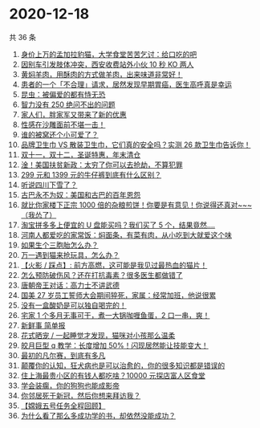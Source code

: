 # 2020-12-18

共 36 条

<!-- BEGIN ZHIHUVIDEO -->
<!-- 最后更新时间 Fri Dec 18 2020 21:14:52 GMT+0800 (CST) -->
1. [身价上万的孟加拉豹猫，大学食堂苦苦乞讨：给口吃的吧](https://www.zhihu.com/zvideo/1323206781120851968)
1. [因别车引发肢体冲突，西安收费站外小伙 10 秒 KO 两人](https://www.zhihu.com/zvideo/1322951157300137984)
1. [黄焖羊肉，用酥肉的方式做羊肉，出来味道非常好！](https://www.zhihu.com/zvideo/1322949883544772608)
1. [患者的一个「不合理」请求，居然发现早期胃癌，医生高呼真是幸运](https://www.zhihu.com/zvideo/1323198527111847936)
1. [昆虫：被偏爱的都有恃无恐](https://www.zhihu.com/zvideo/1323258146765365248)
1. [智力没有 250 绝问不出的问题](https://www.zhihu.com/zvideo/1322966070265610240)
1. [家人们，胖家军又带来了新的优惠](https://www.zhihu.com/zvideo/1323209242447118336)
1. [性感在沙雕面前不堪一击！](https://www.zhihu.com/zvideo/1322911068071714816)
1. [谁的被窝还个小可爱了？](https://www.zhihu.com/zvideo/1322924237867425792)
1. [品牌卫生巾 VS 散装卫生巾，它们真的安全吗？实测 26 款卫生巾告诉你！](https://www.zhihu.com/zvideo/1323306672476340224)
1. [双十一，双十二，圣诞特惠，年末清仓](https://www.zhihu.com/zvideo/1323209893470060544)
1. [淦！美国扶贫新政：太穷了你可以去抢劫，不算犯罪](https://www.zhihu.com/zvideo/1323268956925116416)
1. [299 元和 1399 元的牛仔裤到底有什么区别？](https://www.zhihu.com/zvideo/1323341239685353472)
1. [听说四川下雪了？](https://www.zhihu.com/zvideo/1322909061277519872)
1. [古巴永不为奴：美国和古巴的百年恩怨](https://www.zhihu.com/zvideo/1323316483061878784)
1. [就比你家楼下正宗 1000 倍的杂粮煎饼！你要是有意见！你说得还真对~~~（我怂了）](https://www.zhihu.com/zvideo/1320688969579749376)
1. [淘宝拼多多上便宜的 U 盘能买吗？我们买了 5 个，结果竟然....](https://www.zhihu.com/zvideo/1323283296970002432)
1. [河南人都爱吃的家常饭：焖面条，有菜有肉，从小吃到大就爱这个味](https://www.zhihu.com/zvideo/1322963022961795072)
1. [如果生个三胞胎怎么办？](https://www.zhihu.com/zvideo/1321861281591410688)
1. [万一遇到猫来抢玩具，怎么办？](https://www.zhihu.com/zvideo/1322994118729678848)
1. [【火影 / 踩点】: 前方高燃，这可能是我见过最热血的猫片！](https://www.zhihu.com/zvideo/1322552617143103488)
1. [怎么预防破伤风？还在打抗毒素？很多医生都做错了](https://www.zhihu.com/zvideo/1322988201317941248)
1. [唐朝帝王对话：高力士不讲武德](https://www.zhihu.com/zvideo/1323212843139469312)
1. [国美 27 岁员工誓师大会期间猝死，家属：经常加班，他说很累](https://www.zhihu.com/zvideo/1322834562058739712)
1. [没有一盒酸奶是可以独自喝完的！](https://www.zhihu.com/zvideo/1322490366063038464)
1. [宅家 1 个多月无事可干，煮一大锅咖喱鱼蛋，2 口一串，爽！](https://www.zhihu.com/zvideo/1322859390131642368)
1. [新鲜事 简单报](https://www.zhihu.com/zvideo/1323208063802277888)
1. [花式晒宠 / 一起睡觉才发现，猫咪对小孩那么温柔](https://www.zhihu.com/zvideo/1322990821566341120)
1. [皎月巨型 q 教学：长度增加 50%！闪现居然能让技能变大！](https://www.zhihu.com/zvideo/1323012025085923328)
1. [最初的凡尔赛，到底有多凡](https://www.zhihu.com/zvideo/1322587678420987904)
1. [颠覆你的认知，狂犬病也是可以治愈的，你的很多知识都是错误的](https://www.zhihu.com/zvideo/1322650297865801728)
1. [住上海最贵小区的有钱人都吃啥？10000 元探店富人区食堂](https://www.zhihu.com/zvideo/1322595180424863744)
1. [学会装瘸，你的狗狗也能成影帝](https://www.zhihu.com/zvideo/1320867872164577280)
1. [你邻居死于新冠，然后你想来拜访我？](https://www.zhihu.com/zvideo/1322613239528878080)
1. [【嫦娥五号任务全程回顾】](https://www.zhihu.com/zvideo/1322796016638959616)
1. [为什么看了那么多成功学的书，却依然没能成功？](https://www.zhihu.com/zvideo/1322614666288504832)
<!-- END ZHIHUVIDEO -->
